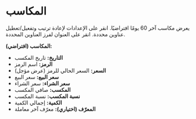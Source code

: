 # **المكاسب**

يعرض مكاسب آخر 60 يومًا افتراضيًا.
انقر على الإعدادات لإعادة ترتيب وتفعيل/تعطيل عناوين محددة.
انقر على العنوان لفرز العناوين المحددة.

**المكاسب (افتراضي):**
- **التاريخ:** تاريخ المكسب
- **الرمز:** اسم الرمز
- **السعر:** السعر الحالي للرمز (عرض مؤجل)
- **سعر البيع:** سعر البيع
- **سعر الشراء:** سعر الشراء
- **المكسب:** صافي المكسب
- **نسبة المكسب:** نسبة المكسب
- **الكمية:** إجمالي الكمية
- **المعرّف (اختياري):** معرّف آخر معاملة
